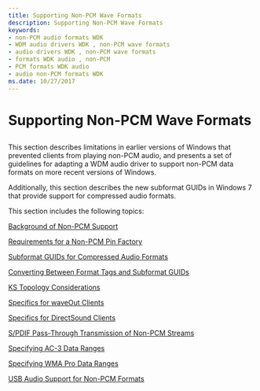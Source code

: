 ```yaml
---
title: Supporting Non-PCM Wave Formats
description: Supporting Non-PCM Wave Formats
keywords:
- non-PCM audio formats WDK
- WDM audio drivers WDK , non-PCM wave formats
- audio drivers WDK , non-PCM wave formats
- formats WDK audio , non-PCM
- PCM formats WDK audio
- audio non-PCM formats WDK
ms.date: 10/27/2017
---
```


# Supporting Non-PCM Wave Formats


## <span id="supporting_non_pcm_wave_formats"></span><span id="SUPPORTING_NON_PCM_WAVE_FORMATS"></span>

This section describes limitations in earlier versions of Windows that prevented clients from playing non-PCM audio, and presents a set of guidelines for adapting a WDM audio driver to support non-PCM data formats on more recent versions of Windows.

Additionally, this section describes the new subformat GUIDs in Windows 7 that provide support for compressed audio formats.

This section includes the following topics:

[Background of Non-PCM Support](background-of-non-pcm-support.md)

[Requirements for a Non-PCM Pin Factory](requirements-for-a-non-pcm-pin-factory.md)

[Subformat GUIDs for Compressed Audio Formats](subformat-guids-for-compressed-audio-formats.md)

[Converting Between Format Tags and Subformat GUIDs](converting-between-format-tags-and-subformat-guids.md)

[KS Topology Considerations](ks-topology-considerations.md)

[Specifics for waveOut Clients](specifics-for-waveout-clients.md)

[Specifics for DirectSound Clients](specifics-for-directsound-clients.md)

[S/PDIF Pass-Through Transmission of Non-PCM Streams](s-pdif-pass-through-transmission-of-non-pcm-streams.md)

[Specifying AC-3 Data Ranges](specifying-ac-3-data-ranges.md)

[Specifying WMA Pro Data Ranges](specifying-wma-pro-data-ranges.md)

[USB Audio Support for Non-PCM Formats](usb-audio-support-for-non-pcm-formats.md)


 

 




